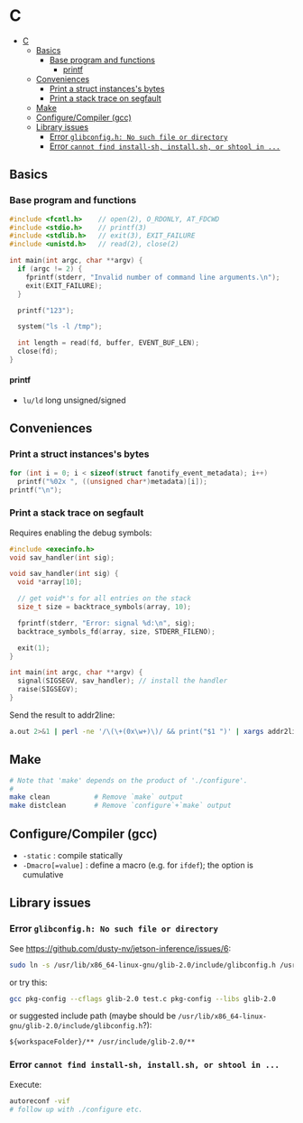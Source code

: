 # C

- [C](#c)
  - [Basics](#basics)
    - [Base program and functions](#base-program-and-functions)
      - [printf](#printf)
  - [Conveniences](#conveniences)
    - [Print a struct instances's bytes](#print-a-struct-instancess-bytes)
    - [Print a stack trace on segfault](#print-a-stack-trace-on-segfault)
  - [Make](#make)
  - [Configure/Compiler (gcc)](#configurecompiler-gcc)
  - [Library issues](#library-issues)
    - [Error `glibconfig.h: No such file or directory`](#error-glibconfigh-no-such-file-or-directory)
    - [Error `cannot find install-sh, install.sh, or shtool in ...`](#error-cannot-find-install-sh-installsh-or-shtool-in-)

## Basics

### Base program and functions

```c
#include <fcntl.h>    // open(2), O_RDONLY, AT_FDCWD
#include <stdio.h>    // printf(3)
#include <stdlib.h>   // exit(3), EXIT_FAILURE
#include <unistd.h>   // read(2), close(2)

int main(int argc, char **argv) {
  if (argc != 2) {
    fprintf(stderr, "Invalid number of command line arguments.\n");
    exit(EXIT_FAILURE);
  }

  printf("123");

  system("ls -l /tmp");

  int length = read(fd, buffer, EVENT_BUF_LEN);
  close(fd);
}
```

#### printf

- `lu/ld` long unsigned/signed

## Conveniences

### Print a struct instances's bytes

```c
for (int i = 0; i < sizeof(struct fanotify_event_metadata); i++)
  printf("%02x ", ((unsigned char*)metadata)[i]);
printf("\n");
```

### Print a stack trace on segfault

Requires enabling the debug symbols:

```c
#include <execinfo.h>
void sav_handler(int sig);

void sav_handler(int sig) {
  void *array[10];

  // get void*'s for all entries on the stack
  size_t size = backtrace_symbols(array, 10);

  fprintf(stderr, "Error: signal %d:\n", sig);
  backtrace_symbols_fd(array, size, STDERR_FILENO);

  exit(1);
}

int main(int argc, char **argv) {
  signal(SIGSEGV, sav_handler); // install the handler
  raise(SIGSEGV);
}
```

Send the result to addr2line:

```sh
a.out 2>&1 | perl -ne '/\(\+(0x\w+)\)/ && print("$1 ")' | xargs addr2line -e a.out
```

## Make

```sh
# Note that 'make' depends on the product of './configure'.
#
make clean           # Remove `make` output
make distclean       # Remove `configure`+`make` output
```

## Configure/Compiler (gcc)

- `-static`         : compile statically
- `-Dmacro[=value]` : define a macro (e.g. for `ifdef`); the option is cumulative

## Library issues

### Error `glibconfig.h: No such file or directory`

See https://github.com/dusty-nv/jetson-inference/issues/6:

```sh
sudo ln -s /usr/lib/x86_64-linux-gnu/glib-2.0/include/glibconfig.h /usr/include/glib-2.0/
```

or try this:

```sh
gcc pkg-config --cflags glib-2.0 test.c pkg-config --libs glib-2.0
```

or suggested include path (maybe should be `/usr/lib/x86_64-linux-gnu/glib-2.0/include/glibconfig.h`?):

```
${workspaceFolder}/** /usr/include/glib-2.0/**
```

### Error `cannot find install-sh, install.sh, or shtool in ...`

Execute:

```sh
autoreconf -vif
# follow up with ./configure etc.
```